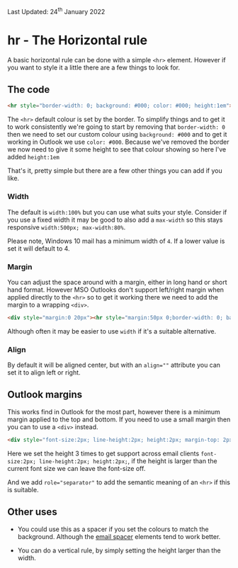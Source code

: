 <div class="updated">Last Updated: <time datetime="2022-01-24">24<sup>th</sup> January 2022</time></div>

# hr - The Horizontal rule
A basic horizontal rule can be done with a simple `<hr>` element.  However if you want to style it a little there are a few things to look for.

## The code
```html
<hr style="border-width: 0; background: #000; color: #000; height:1em">
```

The `<hr>` default colour is set by the border.  To simplify things and to get it to work consistently we're going to start by removing that `border-width: 0` then we need to set our custom colour using `background: #000` and to get it working in Outlook we use `color: #000`.  Because we've removed the border we now need to give it some height to see that colour showing so here I've added `height:1em`

That's it, pretty simple but there are a few other things you can add if you like.

### Width
The default is `width:100%` but you can use what suits your style.  Consider if you use a fixed width it may be good to also add a `max-width` so this stays responsive `width:500px; max-width:80%`.

Please note, Windows 10 mail has a minimum width of `4`. If a lower value is set it will default to 4.

### Margin
You can adjust the space around with a margin, either in long hand or short hand format.  However MSO Outlooks don't support left/right margin when applied directly to the `<hr>` so to get it working there we need to add the margin to a wrapping `<div>`.
```html
<div style="margin:0 20px"><hr style="margin:50px 0;border-width: 0; background: #000; color: #000; height:1em"></div>
```

Although often it may be easier to use `width` if it's a suitable alternative.

### Align
By default it will be aligned center, but with an `align=""` attribute you can set it to align left or right.


## Outlook margins
This works find in Outlook for the most part, however there is a minimum margin applied to the top and bottom.  If you need to use a small margin then you can to use a `<div>` instead.

```html
<div style="font-size:2px; line-height:2px; height:2px; margin-top: 2px; background:#000;" role="separator" >&#8202;</div>

```

Here we set the height 3 times to get support across email clients `font-size:2px; line-height:2px; height:2px;`, if the height is larger than the current font size we can leave the font-size off.

And we add `role="separator"` to add the semantic meaning of an `<hr>` if this is suitable.

## Other uses
* You could use this as a spacer if you set the colours to match the background. Although the [email spacer](../email-code/spacing) elements tend to work better.

* You can do a vertical rule, by simply setting the height larger than the width.
